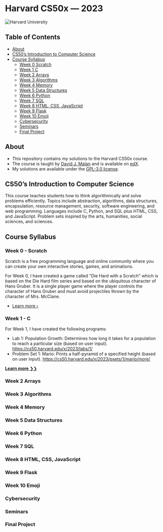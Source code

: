 # Harvard CS50x — 2023

![Harvard University](https://raw.githubusercontent.com/sebastienrousseau/vault/main/assets/banners/banner-harvard-university.svg)

## Table of Contents

- [About](#about)
- [CS50’s Introduction to Computer Science](#cs50s-introduction-to-computer-science)
- [Course Syllabus](#course-syllabus)
  - [Week 0 Scratch](#week-0-scratch)
  - [Week 1 C](#week-1-c)
  - [Week 2 Arrays](#week-2-arrays)
  - [Week 3 Algorithms](#week-3-algorithms)
  - [Week 4 Memory](#week-4-memory)
  - [Week 5 Data Structures](#week-5-data-structures)
  - [Week 6 Python](#week-6-python)
  - [Week 7 SQL](#week-7-sql)
  - [Week 8 HTML, CSS, JavaScript](#week-8-html-css-javascript)
  - [Week 9 Flask](#week-9-flask)
  - [Week 10 Emoji](#week-10-emoji)
  - [Cybersecurity](#cybersecurity)
  - [Seminars](#seminars)
  - [Final Project](#final-project)

## About

- This repository contains my solutions to the Harvard CS50x course.
- The course is taught by [David J. Malan](https://github.com/dmalan)
  and is available on
  [edX](https://www.edx.org/course/cs50s-introduction-to-computer-science).
- My solutions are available under the [GPL-3.0 license](./LICENSE).

## CS50’s Introduction to Computer Science

This course teaches students how to think algorithmically and solve
problems efficiently. Topics include abstraction, algorithms, data
structures, encapsulation, resource management, security, software
engineering, and web programming. Languages include C, Python, and SQL
plus HTML, CSS, and JavaScript. Problem sets inspired by the arts,
humanities, social sciences, and sciences.

## Course Syllabus

### Week 0 - Scratch

Scratch is a free programming language and online community where you
can create your own interactive stories, games, and animations.

For Week 0, I have created a game called "Die Hard with a Scratch"
which is based on the Die Hard film series and based on the ubiquitous
character of Hans Gruber. It is a single player game where the player
controls the character of Hans Gruber and must avoid projectiles thrown
by the character of Mrs. McClane.

- [Learn more ›](week-0/Readme.md)

### Week 1 - C

For Week 1, I have created the following programs:

- Lab 1: Population Growth:
  Determines how long it takes for a population to reach a particular
  size (based on user input). <https://cs50.harvard.edu/x/2023/labs/1/>
- Problem Set 1: Mario:
  Prints a half-pyramid of a specified height (based on user input).
  <https://cs50.harvard.edu/x/2023/psets/1/mario/more/>

[**Learn more** ❯❯](week-1/Readme.md)

### Week 2 Arrays

### Week 3 Algorithms

### Week 4 Memory

### Week 5 Data Structures

### Week 6 Python

### Week 7 SQL

### Week 8 HTML, CSS, JavaScript

### Week 9 Flask

### Week 10 Emoji

### Cybersecurity

### Seminars

### Final Project
